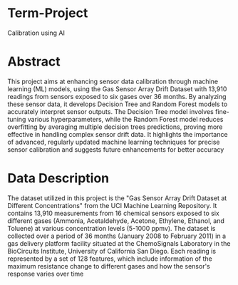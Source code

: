 # Term-Project
Calibration using AI

# Abstract
This project aims at enhancing sensor data calibration through machine learning (ML) models, using the Gas Sensor Array Drift Dataset with 13,910 readings from sensors exposed to six gases over 36 months. By analyzing these sensor data, it develops Decision Tree and Random Forest models to accurately interpret sensor outputs. The Decision Tree model involves fine-tuning various hyperparameters, while the Random Forest model reduces overfitting by averaging multiple decision trees predictions, proving more effective in handling complex sensor drift data. It highlights the importance of advanced, regularly updated machine learning techniques for precise sensor calibration and suggests future enhancements for better accuracy

# Data Description
The dataset utilized in this project is the "Gas Sensor Array Drift Dataset at Different Concentrations" from the UCI Machine Learning Repository. It contains 13,910 measurements from 16 chemical sensors exposed to six different gases (Ammonia, Acetaldehyde, Acetone, Ethylene, Ethanol, and Toluene) at various concentration levels (5-1000 ppmv). The dataset is collected over a period of 36 months (January 2008 to February 2011) in a gas delivery platform facility situated at the ChemoSignals Laboratory in the BioCircuits Institute, University of California San Diego. Each reading is represented by a set of 128 features, which include information of the maximum resistance change to different gases and how the sensor's response varies over time
